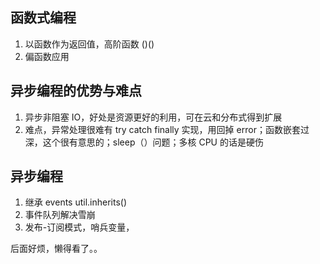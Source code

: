 ## 函数式编程

1. 以函数作为返回值，高阶函数 ()()
2. 偏函数应用

## 异步编程的优势与难点

1. 异步非阻塞 IO，好处是资源更好的利用，可在云和分布式得到扩展
2. 难点，异常处理很难有 try catch finally 实现，用回掉 error；函数嵌套过深，这个很有意思的；sleep（）问题；多核 CPU 的话是硬伤

## 异步编程

1. 继承 events util.inherits()
2. 事件队列解决雪崩
3. 发布-订阅模式，哨兵变量，

后面好烦，懒得看了。。